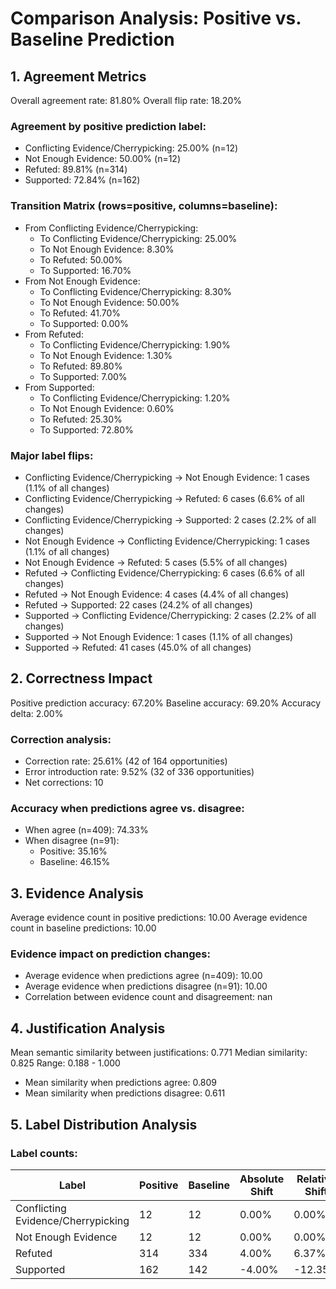 # Comparison Analysis: Positive vs. Baseline Prediction

## 1. Agreement Metrics

Overall agreement rate: 81.80%
Overall flip rate: 18.20%

### Agreement by positive prediction label:
- Conflicting Evidence/Cherrypicking: 25.00% (n=12)
- Not Enough Evidence: 50.00% (n=12)
- Refuted: 89.81% (n=314)
- Supported: 72.84% (n=162)

### Transition Matrix (rows=positive, columns=baseline):
- From Conflicting Evidence/Cherrypicking:
  - To Conflicting Evidence/Cherrypicking: 25.00%
  - To Not Enough Evidence: 8.30%
  - To Refuted: 50.00%
  - To Supported: 16.70%
- From Not Enough Evidence:
  - To Conflicting Evidence/Cherrypicking: 8.30%
  - To Not Enough Evidence: 50.00%
  - To Refuted: 41.70%
  - To Supported: 0.00%
- From Refuted:
  - To Conflicting Evidence/Cherrypicking: 1.90%
  - To Not Enough Evidence: 1.30%
  - To Refuted: 89.80%
  - To Supported: 7.00%
- From Supported:
  - To Conflicting Evidence/Cherrypicking: 1.20%
  - To Not Enough Evidence: 0.60%
  - To Refuted: 25.30%
  - To Supported: 72.80%

### Major label flips:
- Conflicting Evidence/Cherrypicking → Not Enough Evidence: 1 cases (1.1% of all changes)
- Conflicting Evidence/Cherrypicking → Refuted: 6 cases (6.6% of all changes)
- Conflicting Evidence/Cherrypicking → Supported: 2 cases (2.2% of all changes)
- Not Enough Evidence → Conflicting Evidence/Cherrypicking: 1 cases (1.1% of all changes)
- Not Enough Evidence → Refuted: 5 cases (5.5% of all changes)
- Refuted → Conflicting Evidence/Cherrypicking: 6 cases (6.6% of all changes)
- Refuted → Not Enough Evidence: 4 cases (4.4% of all changes)
- Refuted → Supported: 22 cases (24.2% of all changes)
- Supported → Conflicting Evidence/Cherrypicking: 2 cases (2.2% of all changes)
- Supported → Not Enough Evidence: 1 cases (1.1% of all changes)
- Supported → Refuted: 41 cases (45.0% of all changes)

## 2. Correctness Impact

Positive prediction accuracy: 67.20%
Baseline accuracy: 69.20%
Accuracy delta: 2.00%

### Correction analysis:
- Correction rate: 25.61% (42 of 164 opportunities)
- Error introduction rate: 9.52% (32 of 336 opportunities)
- Net corrections: 10

### Accuracy when predictions agree vs. disagree:
- When agree (n=409): 74.33%
- When disagree (n=91):
  - Positive: 35.16%
  - Baseline: 46.15%

## 3. Evidence Analysis

Average evidence count in positive predictions: 10.00
Average evidence count in baseline predictions: 10.00

### Evidence impact on prediction changes:
- Average evidence when predictions agree (n=409): 10.00
- Average evidence when predictions disagree (n=91): 10.00
- Correlation between evidence count and disagreement: nan

## 4. Justification Analysis

Mean semantic similarity between justifications: 0.771
Median similarity: 0.825
Range: 0.188 - 1.000

- Mean similarity when predictions agree: 0.809
- Mean similarity when predictions disagree: 0.611

## 5. Label Distribution Analysis

### Label counts:
| Label | Positive | Baseline | Absolute Shift | Relative Shift |
|-------|--------|----------|----------------|---------------|
| Conflicting Evidence/Cherrypicking | 12 | 12 | 0.00% | 0.00% |
| Not Enough Evidence | 12 | 12 | 0.00% | 0.00% |
| Refuted | 314 | 334 | 4.00% | 6.37% |
| Supported | 162 | 142 | -4.00% | -12.35% |
